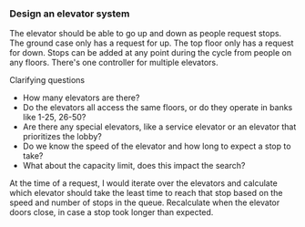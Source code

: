 ### Design an elevator system
The elevator should be able to go up and down as people request stops. The ground case only has a request for up. The top floor only has a request for down. Stops can be added at any point during the cycle from people on any floors. There's one controller for multiple elevators. 

Clarifying questions
- How many elevators are there?
- Do the elevators all access the same floors, or do they operate in banks like 1-25, 26-50?
- Are there any special elevators, like a service elevator or an elevator that prioritizes the lobby?
- Do we know the speed of the elevator and how long to expect a stop to take?
- What about the capacity limit, does this impact the search?

At the time of a request, I would iterate over the elevators and calculate which elevator should take the least time to reach that stop based on the speed and number of stops in the queue. Recalculate when the elevator doors close, in case a stop took longer than expected. 